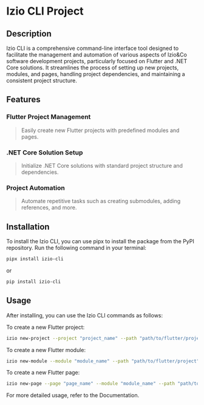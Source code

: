 # Izio CLI Project

## Description

Izio CLI is a comprehensive command-line interface tool designed to facilitate the management and automation of various aspects of Izio&Co software development projects, particularly focused on Flutter and .NET Core solutions. It streamlines the process of setting up new projects, modules, and pages, handling project dependencies, and maintaining a consistent project structure.

## Features

### Flutter Project Management

>Easily create new Flutter projects with predefined modules and pages.

### .NET Core Solution Setup

> Initialize .NET Core solutions with standard project structure and dependencies.

### Project Automation

> Automate repetitive tasks such as creating submodules, adding references, and more.

## Installation

To install the Izio CLI, you can use pipx to install the package from the PyPI repository. Run the following command in your terminal:

```bash
pipx install izio-cli
```

or

```bash
pip install izio-cli
```

## Usage

After installing, you can use the Izio CLI commands as follows:

To create a new Flutter project:

```bash
izio new-project --project "project_name" --path "path/to/flutter/project"
```

To create a new Flutter module:

```bash
izio new-module --module "module_name" --path "path/to/flutter/project"
````

To create a new Flutter page:

```bash
izio new-page --page "page_name" --module "module_name" --path "path/to/flutter/project"
```

For more detailed usage, refer to the Documentation.
